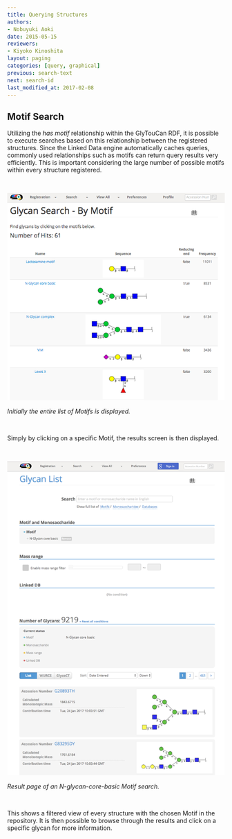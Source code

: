 ```yaml
---
title: Querying Structures
authors:
- Nobuyuki Aoki
date: 2015-05-15
reviewers:
- Kiyoko Kinoshita
layout: paging
categories: [query, graphical]
previous: search-text
next: search-id
last_modified_at: 2017-02-08
---
```


Motif Search
------------

Utilizing the _has motif_ relationship within the GlyTouCan RDF, it is possible to execute searches based on this relationship between the registered structures.  Since the Linked Data engine automatically caches queries, commonly used relationships such as motifs can return query results very efficiently.  This is important considering the large number of possible motifs within every structure registered.

<br>

![GlyTouCan Graphical Interface](/images/manual/search-motif.png)

_Initially the entire list of Motifs is displayed._

<br>

Simply by clicking on a specific Motif, the results screen is then displayed.   

<br>

![GlyTouCan Graphical Interface Results](/images/manual/search-motif-nglycan.png)

_Result page of an N-glycan-core-basic Motif search._

<br>

This shows a filtered view of every structure with the chosen Motif in the repository.  It is then possible to browse through the results and click on a specific glycan for more information. 

<div id='discourse-comments'></div>

<script type="text/javascript">
  DiscourseEmbed = { discourseUrl: 'http://test.discourse.glytoucan.org/',
                     discourseEmbedUrl: 'http://code.glytoucan.org/manual/search-motif/' };

  (function() {
    var d = document.createElement('script'); d.type = 'text/javascript'; d.async = true;
    d.src = DiscourseEmbed.discourseUrl + 'javascripts/embed.js';
    (document.getElementsByTagName('head')[0] || document.getElementsByTagName('body')[0]).appendChild(d);
  })();
</script>
